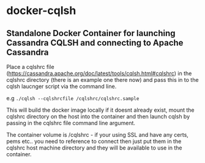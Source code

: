 # docker-cqlsh
## Standalone Docker Container for launching Cassandra CQLSH and connecting to Apache Cassandra

Place a cqlshrc file (https://cassandra.apache.org/doc/latest/tools/cqlsh.html#cqlshrc) in the cqlshrc directory (there is an example one there now) and pass this in to the cqlsh laucnger script via the command line.

e.g 
```./cqlsh --cqlshrcfile /cqlshrc/cqlshrc.sample```

This will build the docker image locally if it doesnt already exist, mount the cqlshrc directory on the host into the container and then launch cqlsh by passing in the cqlshrc file command line argument.

The container volume is /cqlshrc - if your using SSL and have any certs, pems etc.. you need to reference to connect then just put them in the cqlshrc host machine directory and they will be available to use in the container.
